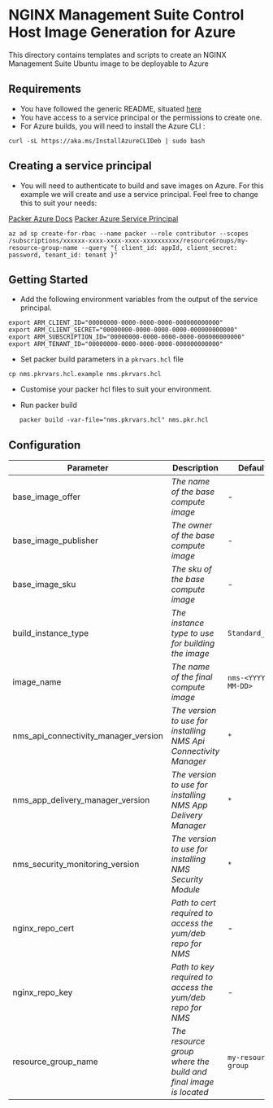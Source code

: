 # NGINX Management Suite Control Host Image Generation for Azure

This directory contains templates and scripts to create an NGINX Management Suite Ubuntu image to be deployable to Azure

## Requirements

- You have followed the generic README, situated [here](../../README.md)
- You have access to a service principal or the permissions to create one.
- For Azure builds, you will need to install the Azure CLI :

```shell
curl -sL https://aka.ms/InstallAzureCLIDeb | sudo bash
```

## Creating a service principal

- You will need to authenticate to build and save images on Azure. For this example we will create and use a service principal. Feel free to change this to suit your needs:

[Packer Azure Docs](https://developer.hashicorp.com/packer/plugins/builders/azure/arm)
[Packer Azure Service Principal](https://developer.hashicorp.com/packer/plugins/builders/azure#azure-active-directory-service-principal)

```shell
az ad sp create-for-rbac --name packer --role contributor --scopes /subscriptions/xxxxxx-xxxx-xxxx-xxxx-xxxxxxxxxx/resourceGroups/my-resource-group-name --query "{ client_id: appId, client_secret: password, tenant_id: tenant }"
```

## Getting Started

- Add the following environment variables from the output of the service principal.

```shell
export ARM_CLIENT_ID="00000000-0000-0000-0000-000000000000"
export ARM_CLIENT_SECRET="00000000-0000-0000-0000-000000000000"
export ARM_SUBSCRIPTION_ID="00000000-0000-0000-0000-000000000000"
export ARM_TENANT_ID="00000000-0000-0000-0000-000000000000"
```

- Set packer build parameters in a `pkrvars.hcl` file

```shell
cp nms.pkrvars.hcl.example nms.pkrvars.hcl
```

- Customise your packer hcl files to suit your environment.

- Run packer build

```shell
   packer build -var-file="nms.pkrvars.hcl" nms.pkr.hcl
```

## Configuration

| Parameter                            | Description                                                      | Default                          | Required |
| ------------------------------------ | ---------------------------------------------------------------- | -------------------------------- | -------- |
| base_image_offer                     | _The name of the base compute image_                             | -                                | Yes      |
| base_image_publisher                 | _The owner of the base compute image_                            | -                                | Yes      |
| base_image_sku                       | _The sku of the base compute image_                              | -                                | Yes      |
| build_instance_type                  | _The instance type to use for building the image_                | `Standard_B1s`                   | No       |
| image_name                           | _The name of the final compute image_                            | `nms-<YYYY-MM-DD>`               | No       |
| nms_api_connectivity_manager_version | _The version to use for installing NMS Api Connectivity Manager_ | `*`                              | No       |
| nms_app_delivery_manager_version     | _The version to use for installing NMS App Delivery Manager_     | `*`                              | No       |
| nms_security_monitoring_version      | _The version to use for installing NMS Security Module_          | `*`                              | No       |
| nginx_repo_cert                      | _Path to cert required to access the yum/deb repo for NMS_       | -                                | Yes      |
| nginx_repo_key                       | _Path to key required to access the yum/deb repo for NMS_        | -                                | Yes      |
| resource_group_name                  | _The resource group where the build and final image is located_  | `my-resource-group`              | Yes      |
